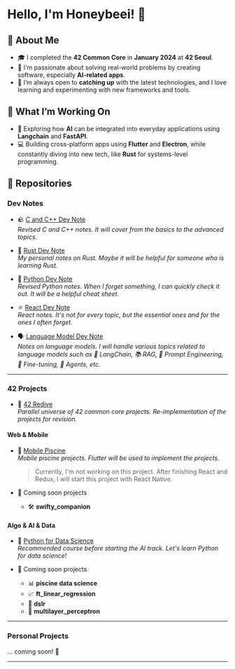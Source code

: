 # Hello, I'm Honeybeei! 🐝

## 🚀 About Me

- 🎓 I completed the **42 Common Core** in **January 2024** at **42 Seoul**.
- 🤖 I'm passionate about solving real-world problems by creating software, especially **AI-related apps**.
- 🌱 I’m always open to **catching up** with the latest technologies, and I love learning and experimenting with new frameworks and tools.

## 🚧 What I’m Working On

- 🌱 Exploring how **AI** can be integrated into everyday applications using **Langchain** and **FastAPI**.
- 💻 Building cross-platform apps using **Flutter** and **Electron**, while constantly diving into new tech, like **Rust** for systems-level programming.

## 🌟 Repositories

### Dev Notes

- 🪨 [C and C++ Dev Note](https://github.com/Honeybeei/c-cpp-dev-note)  
  *Revised C and C++ notes. It will cover from the basics to the advanced topics.*

- 🦀 [Rust Dev Note](https://github.com/Honeybeei/rust-dev-note)  
  *My personal notes on Rust. Maybe it will be helpful for someone who is learning Rust.*

- 🐍 [Python Dev Note](https://github.com/Honeybeei/python-dev-note)  
  *Revised Python notes. When I forget something, I can quickly check it out. It will be a helpful cheat sheet.*

- ⚛ [React Dev Note](https://github.com/Honeybeei/react-dev-note)  
  *React notes. It's not for every topic, but the essential ones and for the ones I often forget.*

- 🗣️ [Language Model Dev Note](https://github.com/Honeybeei/language-model-dev-note)  
  *Notes on language models. I will handle various topics related to language models such as 🦜 LangChain, 📚 RAG, 📝 Prompt Engineering, 🔧 Fine-tuning, 🤖 Agents, etc.*

---

### 42 Projects

- 🔁 [42 Redive](https://github.com/Honeybeei/42-Redive)  
  *Parallel universe of 42 common core projects. Re-implementation of the projects for revision.*

#### Web & Mobile

- 📱 [Mobile Piscine](https://github.com/Honeybeei/42-mobile-piscine)  
  *Mobile piscine projects. Flutter will be used to implement the projects.*
  > Currently, I'm not working on this project. After finishing React and Redux, I will start this project with React Native.

- 🚧 Coming soon projects
  - 🛠️ **swifty_companion**

#### Algo & AI & Data

- 🐍 [Python for Data Science](https://github.com/Honeybeei/42-python-for-data-science)  
  *Recommended course before starting the AI track. Let's learn Python for data science!*

- 🚧 Coming soon projects
  - 📊 **piscine data science**
  - 📈 **ft_linear_regression**
  - 🤖 **dslr**
  - 🧠 **multilayer_perceptron**

---

### Personal Projects

... coming soon! 🚀

---
